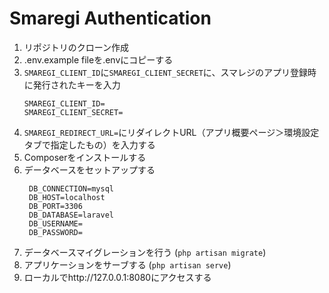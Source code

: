 # Smaregi Authentication

1. リポジトリのクローン作成
2. .env.example fileを.envにコピーする
3. `SMAREGI_CLIENT_ID`に`SMAREGI_CLIENT_SECRET`に、スマレジのアプリ登録時に発行されたキーを入力
    ```
    SMAREGI_CLIENT_ID=
    SMAREGI_CLIENT_SECRET=
   ```
5. `SMAREGI_REDIRECT_URL=`にリダイレクトURL（アプリ概要ページ＞環境設定タブで指定したもの）を入力する
6. Composerをインストールする
7. データベースをセットアップする
   ```
    DB_CONNECTION=mysql
    DB_HOST=localhost
    DB_PORT=3306
    DB_DATABASE=laravel
    DB_USERNAME=
    DB_PASSWORD=
    ```
8. データベースマイグレーションを行う (`php artisan migrate`)
9. アプリケーションをサーブする (`php artisan serve`)
10. ローカルでhttp://127.0.0.1:8080にアクセスする
